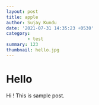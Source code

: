 ```yaml
---
layout: post
title: apple
author: Sujay Kundu
date: '2021-07-31 14:35:23 +0530'
category:
        - test
summary: 123
thumbnail: hello.jpg
---
```


# Hello
Hi ! This is sample post.
